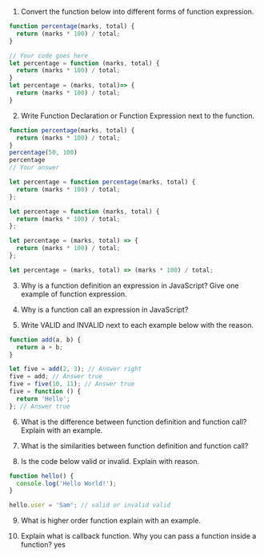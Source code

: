 1. Convert the function below into different forms of function expression.

```js
function percentage(marks, total) {
  return (marks * 100) / total;
}

// Your code goes here
let percentage = function (marks, total) {
  return (marks * 100) / total;
}
let percentage = (marks, total)=> {
  return (marks * 100) / total;
}
```

2. Write Function Declaration or Function Expression next to the function.

```js
function percentage(marks, total) {
  return (marks * 100) / total;
}
percentage(50, 100)
percentage
// Your answer
```

```js
let percentage = function percentage(marks, total) {
  return (marks * 100) / total;
};
```

```js
let percentage = function (marks, total) {
  return (marks * 100) / total;
};
```

```js
let percentage = (marks, total) => {
  return (marks * 100) / total;
};
```

```js
let percentage = (marks, total) => (marks * 100) / total;
```

3. Why is a function definition an expression in JavaScript? Give one example of function expression.

4. Why is a function call an expression in JavaScript?

5. Write VALID and INVALID next to each example below with the reason.

```js
function add(a, b) {
  return a + b;
}

let five = add(2, 3); // Answer right
five = add; // Answer true
five = five(10, 11); // Answer true
five = function () {
  return 'Hello';
}; // Answer true
```

6. What is the difference between function definition and function call? Explain with an example.

7. What is the similarities between function definition and function call?

8. Is the code below valid or invalid. Explain with reason.

```js
function hello() {
  console.log('Hello World!');
}

hello.user = 'Sam'; // valid or invalid valid
```

9. What is higher order function explain with an example.

10. Explain what is callback function. Why you can pass a function inside a function? yes


